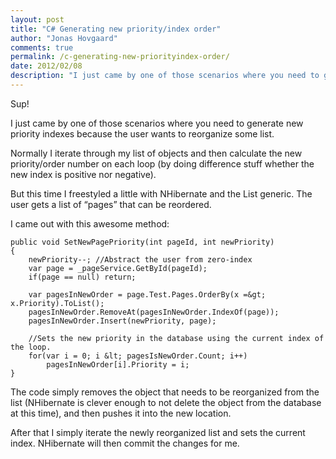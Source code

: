 ```yaml
--- 
layout: post
title: "C# Generating new priority/index order"
author: "Jonas Hovgaard"
comments: true
permalink: /c-generating-new-priorityindex-order/
date: 2012/02/08
description: "I just came by one of those scenarios where you need to generate new priority indexes because the user wants to reorganize some list."
---
```

Sup!

I just came by one of those scenarios where you need to generate new priority indexes because the user wants to reorganize some list.

Normally I iterate through my list of objects and then calculate the new priority/order number on each loop (by doing difference stuff whether the new index is positive nor negative).

But this time I freestyled a little with NHibernate and the List generic. The user gets a list of “pages” that can be reordered.

I came out with this awesome method:

    public void SetNewPagePriority(int pageId, int newPriority)
    {
        newPriority--; //Abstract the user from zero-index
        var page = _pageService.GetById(pageId);
        if(page == null) return;
    
        var pagesInNewOrder = page.Test.Pages.OrderBy(x =&gt; x.Priority).ToList();
        pagesInNewOrder.RemoveAt(pagesInNewOrder.IndexOf(page));
        pagesInNewOrder.Insert(newPriority, page);
    
        //Sets the new priority in the database using the current index of the loop.
        for(var i = 0; i &lt; pagesIsNewOrder.Count; i++)
            pagesInNewOrder[i].Priority = i;
    }
    

The code simply removes the object that needs to be reorganized from the list (NHibernate is clever enough to not delete the object from the database at this time), and then pushes it into the new location.

After that I simply iterate the newly reorganized list and sets the current index. NHibernate will then commit the changes for me.